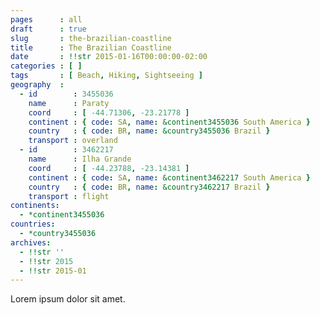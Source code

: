 ```yaml
---
pages      : all
draft      : true
slug       : the-brazilian-coastline
title      : The Brazilian Coastline
date       : !!str 2015-01-16T00:00:00-02:00
categories : [ ]
tags       : [ Beach, Hiking, Sightseeing ]
geography  :
  - id        : 3455036
    name      : Paraty
    coord     : [ -44.71306, -23.21778 ]
    continent : { code: SA, name: &continent3455036 South America }
    country   : { code: BR, name: &country3455036 Brazil }
    transport : overland
  - id        : 3462217
    name      : Ilha Grande
    coord     : [ -44.23788, -23.14381 ]
    continent : { code: SA, name: &continent3462217 South America }
    country   : { code: BR, name: &country3462217 Brazil }
    transport : flight
continents:
  - *continent3455036
countries:
  - *country3455036
archives:
  - !!str ''
  - !!str 2015
  - !!str 2015-01
---
```


Lorem ipsum dolor sit amet.